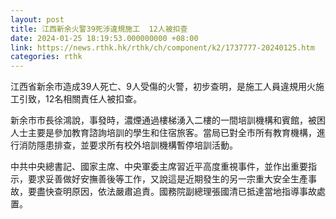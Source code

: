 ```yaml
---
layout: post
title: 江西新余火警39死涉違規施工  12人被扣查
date: 2024-01-25 18:19:53.000000000 +08:00
link: https://news.rthk.hk/rthk/ch/component/k2/1737777-20240125.htm
categories: rthk
---
```


江西省新余市造成39人死亡、9人受傷的火警，初步查明，是施工人員違規用火施工引致，12名相關責任人被扣查。

新余市市長徐鴻說，事發時，濃煙通過樓梯湧入二樓的一間培訓機構和賓館，被困人士主要是參加教育諮詢培訓的學生和住宿旅客。當局已對全市所有教育機構，進行消防隱患排查，並要求所有校外培訓機構暫停培訓活動。

中共中央總書記、國家主席、中央軍委主席習近平高度重視事件，並作出重要指示，要求妥善做好安撫善後等工作，又說這是近期發生的另一宗重大安全生產事故，要盡快查明原因，依法嚴肅追責。國務院副總理張國清已抵達當地指導事故處置。
